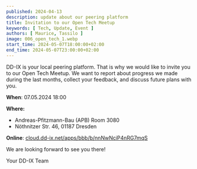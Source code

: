 ```yaml
---
published: 2024-04-13
description: update about our peering platform
title: Invitation to our Open Tech Meetup
keywords: [ Tech, Update, Event ]
authors: [ Maurice, Tassilo ]
image: 006_open_tech_1.webp
start_time: 2024-05-07T18:00:00+02:00
end_time: 2024-05-07T23:00:00+02:00
---
```



DD-IX is your local peering platform. That is why we would like to invite you to our Open Tech Meetup. We want to report about progress we made during the last months, collect your feedback, and discuss future plans with you.

**When**: 07.05.2024 18:00

**Where:**

  - Andreas-Pfitzmann-Bau (APB) Room 3080 
  - Nöthnitzer Str. 46, 01187 Dresden

**Online**: [cloud.dd-ix.net/apps/bbb/b/nnNwNciP4nRG7mqS](https://cloud.dd-ix.net/apps/bbb/b/nnNwNciP4nRG7mqS)

We are looking forward to see you there!

Your DD-IX Team

